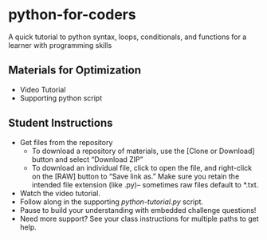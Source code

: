 # python-for-coders
A quick tutorial to python syntax, loops, conditionals, and functions for a learner with programming skills

## Materials for Optimization
- Video Tutorial
- Supporting python script

## Student Instructions
- Get files from the repository
  - To download a repository of materials, use the [Clone or Download] button and select “Download ZIP”
  - To download an individual file, click to open the file, and right-click on the [RAW] button to “Save link as.” Make sure you retain the intended file extension (like .py)– sometimes raw files default to *.txt.
- Watch the video tutorial.
- Follow along in the supporting *python-tutorial.py* script.
- Pause to build your understanding with embedded challenge questions!
- Need more support? See your class instructions for multiple paths to get help.
